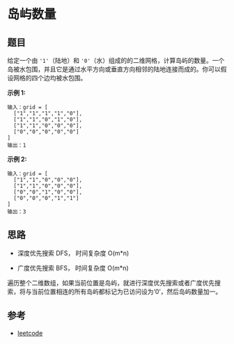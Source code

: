 # 岛屿数量

## 题目

给定一个由 `'1'`（陆地）和 `'0'`（水）组成的的二维网格，计算岛屿的数量。一个岛被水包围，并且它是通过水平方向或垂直方向相邻的陆地连接而成的。你可以假设网格的四个边均被水包围。

**示例 1:**
```
输入：grid = [
  ["1","1","1","1","0"],
  ["1","1","0","1","0"],
  ["1","1","0","0","0"],
  ["0","0","0","0","0"]
]
输出：1
```

**示例 2:**
```
输入：grid = [
  ["1","1","0","0","0"],
  ["1","1","0","0","0"],
  ["0","0","1","0","0"],
  ["0","0","0","1","1"]
]
输出：3
```

## 思路

- 深度优先搜索 DFS， 时间复杂度 O(m*n)

- 广度优先搜索 BFS， 时间复杂度 O(m*n)

遍历整个二维数组，如果当前位置是岛屿，就进行深度优先搜索或者广度优先搜索，将与当前位置相连的所有岛屿都标记为已访问设为‘0’，然后岛屿数量加一。

## 参考

- [leetcode](https://leetcode-cn.com/problems/number-of-islands)
